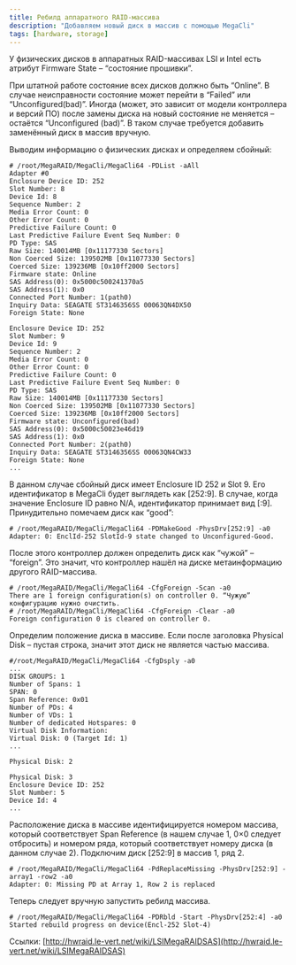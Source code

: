 ```yaml
---
title: Ребилд аппаратного RAID-массива
description: "Добавляем новый диск в массив с помощью MegaCli"
tags: [hardware, storage]
---
```

У физических дисков в аппаратных RAID-массивах LSI и Intel есть атрибут Firmware State – “состояние прошивки”.

При штатной работе состояние всех дисков должно быть “Online”. В случае неисправности состояние может перейти в “Failed” или “Unconfigured(bad)”.
Иногда (может, это зависит от модели контроллера и версий ПО) после замены диска на новый состояние не меняется – остаётся “Unconfigured (bad)”. В таком случае требуется добавить заменённый диск в массив вручную.

Выводим информацию о физических дисках и определяем сбойный:

```
# /root/MegaRAID/MegaCli/MegaCli64 -PDList -aAll
Adapter #0
Enclosure Device ID: 252
Slot Number: 8
Device Id: 8
Sequence Number: 2
Media Error Count: 0
Other Error Count: 0
Predictive Failure Count: 0
Last Predictive Failure Event Seq Number: 0
PD Type: SAS
Raw Size: 140014MB [0x11177330 Sectors]
Non Coerced Size: 139502MB [0x11077330 Sectors]
Coerced Size: 139236MB [0x10ff2000 Sectors]
Firmware state: Online
SAS Address(0): 0x5000c500241370a5
SAS Address(1): 0x0
Connected Port Number: 1(path0)
Inquiry Data: SEAGATE ST3146356SS 00063QN4DX50
Foreign State: None

Enclosure Device ID: 252
Slot Number: 9
Device Id: 9
Sequence Number: 2
Media Error Count: 0
Other Error Count: 0
Predictive Failure Count: 0
Last Predictive Failure Event Seq Number: 0
PD Type: SAS
Raw Size: 140014MB [0x11177330 Sectors]
Non Coerced Size: 139502MB [0x11077330 Sectors]
Coerced Size: 139236MB [0x10ff2000 Sectors]
Firmware state: Unconfigured(bad)
SAS Address(0): 0x5000c50023e46d19
SAS Address(1): 0x0
Connected Port Number: 2(path0)
Inquiry Data: SEAGATE ST3146356SS 00063QN4CW33
Foreign State: None
...
```

В данном случае сбойный диск имеет Enclosure ID 252 и Slot 9. Его идентификатор в MegaCli будет выглядеть как [252:9]. В случае, когда значение Enclosure ID равно N/A, идентификатор принимает вид [:9]. Принудительно помечаем диск как “good”:

```
# /root/MegaRAID/MegaCli/MegaCli64 -PDMakeGood -PhysDrv[252:9] -a0
Adapter: 0: EnclId-252 SlotId-9 state changed to Unconfigured-Good.
```

После этого контроллер должен определить диск как “чужой” – “foreign”. Это значит, что контроллер нашёл на диске метаинформацию другого RAID-массива.

```
# /root/MegaRAID/MegaCli/MegaCli64 -CfgForeign -Scan -a0
There are 1 foreign configuration(s) on controller 0. “Чужую” конфигурацию нужно очистить.
# /root/MegaRAID/MegaCli/MegaCli64 -CfgForeign -Clear -a0
Foreign configuration 0 is cleared on controller 0.
```

Определим положение диска в массиве. Если после заголовка Physical Disk – пустая строка, значит этот диск не является частью массива.

```
#/root/MegaRAID/MegaCli/MegaCli64 -CfgDsply -a0
...
DISK GROUPS: 1
Number of Spans: 1
SPAN: 0           
Span Reference: 0x01
Number of PDs: 4    
Number of VDs: 1    
Number of dedicated Hotspares: 0
Virtual Disk Information:       
Virtual Disk: 0 (Target Id: 1)
...

Physical Disk: 2

Physical Disk: 3
Enclosure Device ID: 252
Slot Number: 5          
Device Id: 4            
...
```

Расположение диска в массиве идентифицируется номером массива, который соответствует Span Reference (в нашем случае 1, 0×0 следует отбросить) и номером ряда, который соответствует номеру диска (в данном случае 2). Подключим диск [252:9] в массив 1, ряд 2.

```
# /root/MegaRAID/MegaCli/MegaCli64 -PdReplaceMissing -PhysDrv[252:9] -array1 -row2 -a0
Adapter: 0: Missing PD at Array 1, Row 2 is replaced
```

Теперь следует вручную запустить ребилд массива.

```
# /root/MegaRAID/MegaCli/MegaCli64 -PDRbld -Start -PhysDrv[252:4] -a0
Started rebuild progress on device(Encl-252 Slot-4)
```

Cсылки: [http://hwraid.le-vert.net/wiki/LSIMegaRAIDSAS](http://hwraid.le-vert.net/wiki/LSIMegaRAIDSAS)
